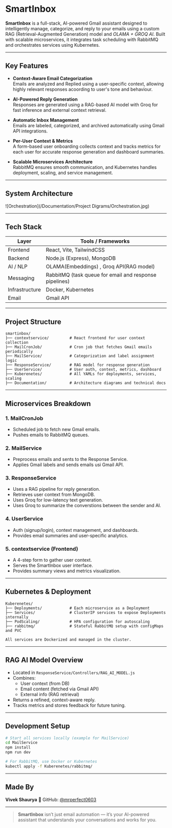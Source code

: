 # SmartInbox  
**SmartInbox** is a full-stack, AI-powered Gmail assistant designed to intelligently manage, categorize, and reply to your emails using a custom RAG (Retrieval-Augmented Generation) model and *OLAMA + GROQ AI*. Built with scalable microservices, it integrates task scheduling with RabbitMQ and orchestrates services using Kubernetes.

---

## Key Features

- **Context-Aware Email Categorization**  
  Emails are analyzed and Replied using a user-specific context, allowing highly relevant responses acoording to user's tone and behaviour.

- **AI-Powered Reply Generation**  
  Responses are generated using a RAG-based AI model with Groq for fast inference and external context retrieval.

- **Automatic Inbox Management**  
  Emails are labeled, categorized, and archived automatically using Gmail API integrations.

- **Per-User Context & Metrics**  
  A form-based user onboarding collects context and tracks metrics for each user for accurate response generation and dashboard summaries.

- **Scalable Microservices Architecture**  
  RabbitMQ ensures smooth communication, and Kubernetes handles deployment, scaling, and service management.

---

## System Architecture

![Orchestration](/Documentation/Project Digrams/Orchestration.jpg)

---

## Tech Stack

| Layer         | Tools / Frameworks                                    |
|--------------|--------------------------------------------------------|
| Frontend     | React, Vite, TailwindCSS                               |
| Backend      | Node.js (Express), MongoDB                             |
| AI / NLP     | OLAMA(Embeddings) , Groq API(RAG model)                |
| Messaging    | RabbitMQ (task queue for email and response pipelines) |
| Infrastructure | Docker, Kubernetes                                   |
| Email        | Gmail API                                              |

---

## Project Structure
```
smartinbox/
├── contextservice/         # React frontend for user context collection
├── MailCronJob/            # Cron job that fetches Gmail emails periodically
├── MailService/            # Categorization and label assignment logic
├── ResponseService/        # RAG model for response generation
├── UserService/            # User auth, context, metrics, dashboard
├── Kuberenetes/            # All YAMLs for deployments, services, scaling
├── Documentation/          # Architecture diagrams and technical docs
```
---

## Microservices Breakdown

### 1. MailCronJob
- Scheduled job to fetch new Gmail emails.
- Pushes emails to RabbitMQ queues.

### 2. MailService
- Preprocess emails and sents to the Response Service.
- Applies Gmail labels and sends emails usi Gmail API.

### 3. ResponseService
- Uses a RAG pipeline for reply generation.
- Retrieves user context from MongoDB.
- Uses Groq for low-latency text generation.
- Uses Groq to summarize the converstions between the sender and AI.

### 4. UserService
- Auth (signup/login), context management, and dashboards.
- Provides email summaries and user-specific analytics.

### 5. contextservice (Frontend)
- A 4-step form to gather user context.
- Serves the SmartInbox user interface.
- Provides summary views and metrics visualization.

---

## Kubernetes & Deployment

```
Kuberenetes/
├── Deployments/            # Each microservice as a Deployment
├── Services/               # ClusterIP services to expose Deployments internally
├── PodScaling/             # HPA configuration for autoscaling
├── rabbitmq/               # Stateful RabbitMQ setup with configMaps and PVC

All services are Dockerized and managed in the cluster.
```
---

## RAG AI Model Overview

- Located in `ResponseService/Controllers/RAG_AI_MODEL.js`
- Combines:
  - User context (from DB)
  - Email content (fetched via Gmail API)
  - External info (RAG retrieval)
- Returns a refined, context-aware reply.
- Tracks metrics and stores feedback for future tuning.

---

## Development Setup

```bash
# Start all services locally (example for MailService)
cd MailService
npm install
npm run dev

# For RabbitMQ, use Docker or Kubernetes
kubectl apply -f Kuberenetes/rabbitmq/
```
---

## Made By

**Vivek Shaurya**
🔗 GitHub: [@mrperfect0603](https://github.com/mrperfect0603)

---

> **SmartInbox** isn’t just email automation — it’s your AI-powered assistant that understands your conversations and works for you.

